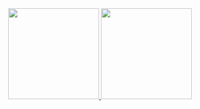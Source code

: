 <div align="center">
  <a href="https://github.com/BrunoMedeiros14">
  <img height="180em" src="https://github-readme-stats.vercel.app/api?username=BrunoMedeiros14&show_icons=true&theme=monokai &include_all_commits=true&count_private=true"/>
  <img height="180em" src="https://github-readme-stats.vercel.app/api/top-langs/?username=BrunoMedeiros14&layout=compact&langs_count=7&theme=monokai"/>
</div>


<!---
BrunoMedeiros14/BrunoMedeiros14 is a ✨ special ✨ repository because its `README.md` (this file) appears on your GitHub profile.
You can click the Preview link to take a look at your changes.
--->
